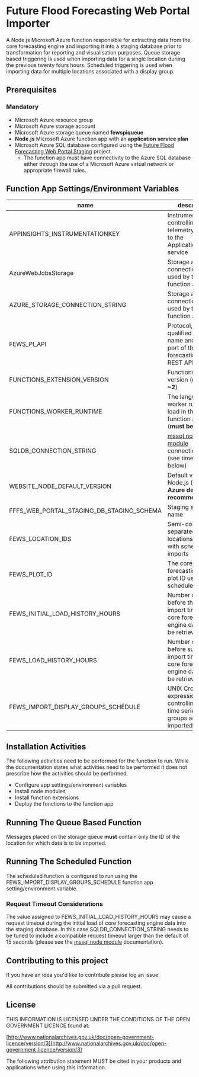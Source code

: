 # Future Flood Forecasting Web Portal Importer

A Node.js Microsoft Azure function responsible for extracting data from the core forecasting engine and importing it into a staging database prior to
transformation for reporting and visualisation purposes. Queue storage based triggering is used when importing data for a single location duriing the
previous twenty fours hours. Scheduled triggering is used when importing data for multiple locations associated with a display group.

## Prerequisites

### Mandatory

* Microsoft Azure resource group
* Microsoft Azure storage account
* Microsoft Azure storage queue named **fewspiqueue**
* **Node.js** Microsoft Azure function app with an **application service plan**
* Microsoft Azure SQL database configured using the [Future Flood Forecasting Web Portal Staging](https://github.com/DEFRA/future-flood-forecasting-web-portal-staging) project.
  * The function app must have connectivity to the Azure SQL database either through the use of a Microsoft Azure virtual network or
    appropriate firewall rules.

## Function App Settings/Environment Variables

| name                                      | description                                                                                             |
|-------------------------------------------|---------------------------------------------------------------------------------------------------------|
| APPINSIGHTS_INSTRUMENTATIONKEY            | Instrumention key controlling if telemetry is sent to the ApplicationInsights service                   |
| AzureWebJobsStorage                       | Storage account connection string used by the function app                                              |
| AZURE_STORAGE_CONNECTION_STRING           | Storage account connection string used by the function app                                              |
| FEWS_PI_API                               | Protocol, fully qualified domain name and optional port of the core forecasting engine REST API         |
| FUNCTIONS_EXTENSION_VERSION               | Functions runtime version (**must be ~2**)                                                              |
| FUNCTIONS_WORKER_RUNTIME                  | The language worker runtime to load in the function app (**must be node**)                              |
| SQLDB_CONNECTION_STRING                   | [mssql node module](https://www.npmjs.com/package/mssql) connection string (see timeout note below)     |
| WEBSITE_NODE_DEFAULT_VERSION              | Default version of Node.js (**Microsoft Azure default is recommended**)                                 |
| FFFS_WEB_PORTAL_STAGING_DB_STAGING_SCHEMA | Staging schema name                                                                                     |
| FEWS_LOCATION_IDS                         | Semi-colon separated list of locations used with scheduled imports                                      |
| FEWS_PLOT_ID                              | The core forecasting engine plot ID used with scheduled imports                                         |
| FEWS_INITIAL_LOAD_HISTORY_HOURS           | Number of hours before the initial import time that core forecasting engine data should be retrieved for|
| FEWS_LOAD_HISTORY_HOURS                   | Number of hours before subsequent import times that core forecasting engine data should be retrieved for|
| FEWS_IMPORT_DISPLAY_GROUPS_SCHEDULE       | UNIX Cron expression controlling when time series display groups are imported                           |

## Installation Activities

The following activities need to be performed for the function to run. While the documentation states what activities need to be performed it
does not prescribe how the activities should be performed.

* Configure app settings/environment variables
* Install node modules
* Install function extensions
* Deploy the functions to the function app

## Running The Queue Based Function

Messages placed on the storage queue **must** contain only the ID of the location for which data is to be imported.

## Running The Scheduled Function

The scheduled function is configured to run using the FEWS_IMPORT_DISPLAY_GROUPS_SCHEDULE function app setting/environment variable.

### Request Timeout Considerations

The value assigned to FEWS_INITIAL_LOAD_HISTORY_HOURS may cause a request timeout during the initial load of core forecasting engine data
into the staging database. In this case SQLDB_CONNECTION_STRING needs to be tuned to include a compatible request timeout larger than the
default of 15 seconds (please see the [mssql node module](https://www.npmjs.com/package/mssql) documentation).

## Contributing to this project

If you have an idea you'd like to contribute please log an issue.

All contributions should be submitted via a pull request.

## License

THIS INFORMATION IS LICENSED UNDER THE CONDITIONS OF THE OPEN GOVERNMENT LICENCE found at:

[http://www.nationalarchives.gov.uk/doc/open-government-licence/version/3](http://www.nationalarchives.gov.uk/doc/open-government-licence/version/3)

The following attribution statement MUST be cited in your products and applications when using this information.

